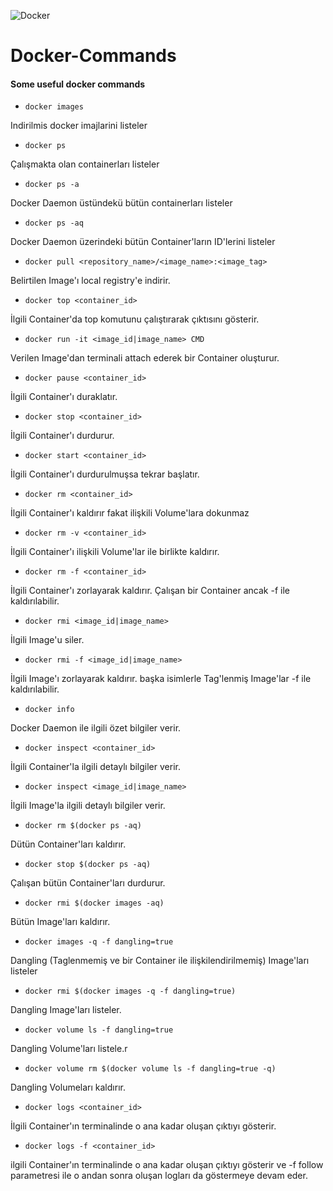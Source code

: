 ![Docker](https://user-images.githubusercontent.com/37346097/142766107-3221b265-7224-45ad-9dd2-8015c6f2ac48.png)

# Docker-Commands
#### Some useful docker commands

* ```docker images```

Indirilmis docker imajlarini listeler

* ```docker ps```

Çalışmakta olan containerları listeler

* ```docker ps -a```

Docker Daemon üstündekü bütün containerları listeler

* ```docker ps -aq```

Docker Daemon üzerindeki bütün Container'ların ID'lerini listeler

* ```docker pull <repository_name>/<image_name>:<image_tag>```

Belirtilen Image'ı local registry'e indirir.

* ```docker top <container_id>```

İlgili Container'da top komutunu çalıştırarak çıktısını gösterir.

* ```docker run -it <image_id|image_name> CMD```

Verilen Image'dan terminali attach ederek bir Container oluşturur.

* ```docker pause <container_id>```

İlgili Container'ı duraklatır.

* ```docker stop <container_id>```

İlgili Container'ı durdurur.

* ```docker start <container_id>```

İlgili Container'ı durdurulmuşsa tekrar başlatır.

* ```docker rm <container_id>```

İlgili Container'ı kaldırır fakat ilişkili Volume'lara dokunmaz

* ```docker rm -v <container_id>```

İlgili Container'ı ilişkili Volume'lar ile birlikte kaldırır.

* ```docker rm -f <container_id>```

İlgili Container'ı zorlayarak kaldırır. Çalışan bir Container ancak -f ile kaldırılabilir.

* ```docker rmi <image_id|image_name>```

İlgili Image'u siler.

* ```docker rmi -f <image_id|image_name>```

İlgili Image'ı zorlayarak kaldırır. başka isimlerle Tag'lenmiş Image'lar -f ile kaldırılabilir.

* ```docker info```

Docker Daemon ile ilgili özet bilgiler verir.

* ```docker inspect <container_id>```

İlgili Container'la ilgili detaylı bilgiler verir.

* ```docker inspect <image_id|image_name>```

İlgili Image'la ilgili detaylı bilgiler verir.

* ```docker rm $(docker ps -aq)```

Dütün Container'ları kaldırır.

* ```docker stop $(docker ps -aq)```

Çalışan bütün Container'ları durdurur.

* ```docker rmi $(docker images -aq)```

Bütün Image'ları kaldırır.

* ```docker images -q -f dangling=true```

Dangling (Taglenmemiş ve bir Container ile ilişkilendirilmemiş) Image'ları listeler

* ```docker rmi $(docker images -q -f dangling=true)```

Dangling Image'ları listeler.

* ```docker volume ls -f dangling=true```

Dangling Volume'ları listele.r

* ```docker volume rm $(docker volume ls -f dangling=true -q)```

Dangling Volumeları kaldırır.

* ```docker logs <container_id>```

İlgili Container'ın terminalinde o ana kadar oluşan çıktıyı gösterir.

* ```docker logs -f <container_id>```

ilgili Container'ın terminalinde o ana kadar oluşan çıktıyı gösterir ve -f follow parametresi ile o andan sonra oluşan logları da göstermeye devam eder.
